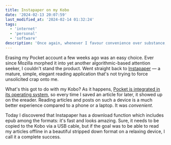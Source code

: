 ```yaml
---
title: Instapaper on my Kobo
date: '2024-02-13 20:07:59'
last_modified_at: '2024-02-14 01:32:24'
tags:
  - 'internet'
  - 'personal'
  - 'software'
description: 'Once again, whenever I favour convenience over substance, my experience does not improve.'
---
```

Erasing my Pocket account a few weeks ago was an easy choice. Ever since Mozilla morphed it into yet another algorithmic-based attention seeker, I couldn't stand the product. Went straight back to [Instapaper](https://www.instapaper.com) — a mature, simple, elegant reading application that's not trying to force unsolicited crap onto me.

What's this got to do with my Kobo? As it happens, [Pocket is integrated in its operating system](https://help.kobo.com/hc/en-us/articles/360017763753-Use-the-Pocket-App-with-your-Kobo-eReader), so every time I saved an article for later, it showed up on the ereader. Reading articles and posts on such a device is a much better experience compared to a phone or a laptop. It was _convenient_.

Today I discovered that Instapaper has a download function which includes epub among the formats: it's fast and looks amazing. Sure, it needs to be copied to the Kobo via a USB cable, but if the goal was to be able to read my articles offline in a beautiful stripped down format on a relaxing device, I call it a complete success.